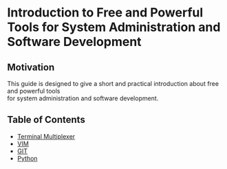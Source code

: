 # Introduction to Free and Powerful Tools for System Administration and Software Development

## Motivation

This guide is designed to give a short and practical introduction about free and powerful tools  
for system administration and software development.

## Table of Contents

* [Terminal Multiplexer](./tmux.md)
* [VIM](./vim.md)
* [GIT](./git.md)
* [Python](./python/README.md)
